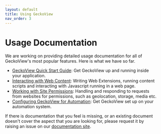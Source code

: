 ```yaml
---
layout: default
title: Using GeckoView
nav_order: 3
---
```


# Usage Documentation

We are working on providing detailed usage documentation for all of GeckoView's most popular features. Here is what we have so far.

- [GeckoView Quick Start Guide](geckoview-quick-start):
Get GeckoView up and running inside your application.
- [Interacting with Web Content](web-extensions):
Writing Web Extensions, running content scripts and interacting with Javascript running in a web page.
- [Working with Site Permissions](permissions):
Handling and responding to requests from websites for permissions, such as geolocation, storage, media etc.
- [Configuring GeckoView for Automation](automation):
Get GeckoView set up on your automation system.

If there is documentation that you feel is missing, or an existing document doesn't cover the aspect that you are looking for, please request it by raising an issue on our [documentation site](https://github.com/mozilla/geckoview/issues).
